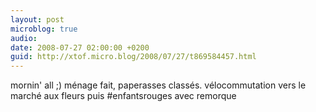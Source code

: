```yaml
---
layout: post
microblog: true
audio: 
date: 2008-07-27 02:00:00 +0200
guid: http://xtof.micro.blog/2008/07/27/t869584457.html
---
```

mornin' all ;) ménage fait, paperasses classés. vélocommutation  vers le  marché aux fleurs puis #enfantsrouges avec remorque
